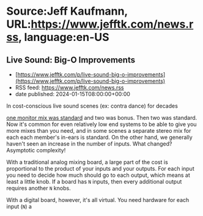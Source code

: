 # Source:Jeff Kaufmann, URL:https://www.jefftk.com/news.rss, language:en-US

## Live Sound: Big-O Improvements
 - [https://www.jefftk.com/p/live-sound-big-o-improvements](https://www.jefftk.com/p/live-sound-big-o-improvements)
 - RSS feed: https://www.jefftk.com/news.rss
 - date published: 2024-01-15T08:00:00+00:00

<p><span>

In cost-conscious live sound scenes (ex: contra dance) for decades </span>

<a href="https://www.jefftk.com/p/farewell-to-the-entertainer">one monitor mix was standard</a>
and two was bonus.  Then two was standard.  Now it's common for even
relatively low end systems to be able to give you more mixes than you
need, and in some scenes a separate stereo mix for each each member's
in-ears is standard.  On the other hand, we generally haven't seen an
increase in the number of inputs.  What changed?  Asymptotic
complexity!



<p>

With a traditional analog mixing board, a large part of the cost is
proportional to the product of your inputs and your outputs.  For each
input you need to decide how much should go to each output, which
means at least a little knob.  If a board has <code>N</code> inputs, then every
additional output requires another <code>N</code> knobs.

</p>

<p>

With a digital board, however, it's all virtual.  You need hardware
for each input (<code>N</code>) a

